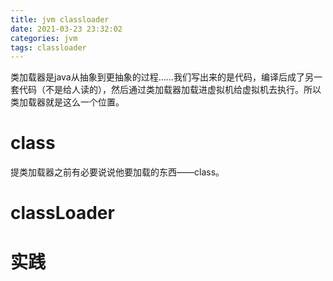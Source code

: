 ```yaml
---
title: jvm classloader
date: 2021-03-23 23:32:02
categories: jvm
tags: classloader
---
```


类加载器是java从抽象到更抽象的过程……我们写出来的是代码，编译后成了另一套代码（不是给人读的），然后通过类加载器加载进虚拟机给虚拟机去执行。所以类加载器就是这么一个位置。

<!-- more -->

<!-- toc -->

# class

提类加载器之前有必要说说他要加载的东西——class。

# classLoader

# 实践